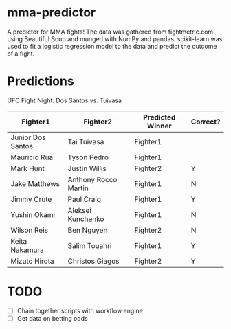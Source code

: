 # mma-predictor
A predictor for MMA fights!
The data was gathered from fightmetric.com using Beautiful Soup and munged with NumPy and pandas. scikit-learn was used to fit a logistic regression model to the data and predict the outcome of a fight.

# Predictions
UFC Fight Night: Dos Santos vs. Tuivasa

| Fighter1  | Fighter2 | Predicted Winner | Correct? |
| --------- | -------- | ---------------- | -- |
| Junior Dos Santos  | Tai Tuivasa  | Fighter1 | |
| Mauricio Rua | Tyson Pedro  | Fighter1 | |
| Mark Hunt | Justin Willis | Fighter2 | Y |
| Jake Matthews | Anthony Rocco Martin | Fighter1 | N |
| Jimmy Crute | Paul Craig | Fighter1 | Y |
| Yushin Okami | Aleksei Kunchenko | Fighter1 | N |
| Wilson Reis | Ben Nguyen | Fighter2 | N |
| Keita Nakamura | Salim Touahri | Fighter1 | Y |
| Mizuto Hirota | Christos Giagos | Fighter2 | Y |

# TODO
- [ ] Chain together scripts with workflow engine
- [ ] Get data on betting odds
